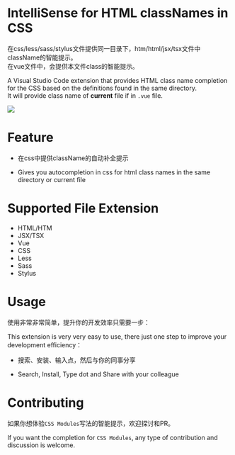 # IntelliSense for HTML classNames in CSS

在css/less/sass/stylus文件提供同一目录下，htm/html/jsx/tsx文件中className的智能提示。  
在vue文件中，会提供本文件class的智能提示。

A Visual Studio Code extension that provides HTML class name completion for the CSS  based on the definitions found in the same directory.  
It will provide class name of **current** file if in `.vue` file.

![](https://raw.githubusercontent.com/zytjs/classNameToCss/master/classtocss.gif)  

# Feature

* 在css中提供className的自动补全提示
  
* Gives you autocompletion in css for html class names in the same directory or current file

# Supported File Extension

* HTML/HTM 
* JSX/TSX
* Vue
* CSS
* Less
* Sass
* Stylus

# Usage

使用非常非常简单，提升你的开发效率只需要一步：

This extension is very very easy to use, there just one step to improve your development efficiency：

* 搜索、安装、输入点，然后与你的同事分享
  
* Search, Install, Type dot and Share with your colleague

# Contributing  

如果你想体验`CSS Modules`写法的智能提示，欢迎探讨和PR。  

If you want the completion for `CSS Modules`, any type of contribution and discussion is welcome.
